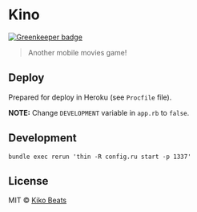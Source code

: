 # Kino

[![Greenkeeper badge](https://badges.greenkeeper.io/Kikobeats/kata_movie.svg)](https://greenkeeper.io/)

> Another mobile movies game!

## Deploy

Prepared for deploy in Heroku (see `Procfile` file).

**NOTE:** Change `DEVELOPMENT` variable in `app.rb` to `false`.

## Development

```
bundle exec rerun 'thin -R config.ru start -p 1337'
```

## License

MIT © [Kiko Beats](http://www.kikobeats.com)
